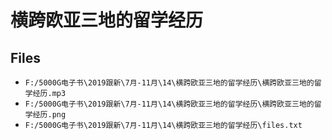 # 横跨欧亚三地的留学经历

## Files

- `F:/5000G电子书\2019跟新\7月-11月\14\横跨欧亚三地的留学经历\横跨欧亚三地的留学经历.mp3`
- `F:/5000G电子书\2019跟新\7月-11月\14\横跨欧亚三地的留学经历\横跨欧亚三地的留学经历.png`
- `F:/5000G电子书\2019跟新\7月-11月\14\横跨欧亚三地的留学经历\files.txt`
